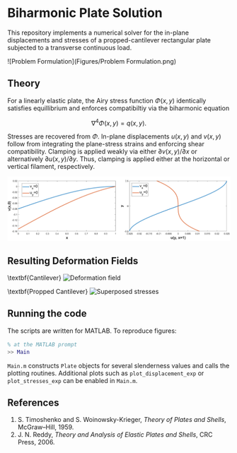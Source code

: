 # Biharmonic Plate Solution

This repository implements a numerical solver for the in-plane displacements and stresses of a propped-cantilever rectangular plate subjected to a transverse continuous load.

![Problem Formulation](Figures/Problem Formulation.png)

## Theory

For a linearly elastic plate, the Airy stress function $\Phi(x,y)$ identically satisfies equillibrium and enforces compatibiltiy via the biharmonic equation

$$\nabla^{4}\Phi(x,y)=q(x,y).$$

Stresses are recovered from $\Phi$. In-plane displacements $u(x,y)$ and $v(x,y)$ follow from integrating the plane-stress strains and enforcing shear compatibility.
Clamping is applied weakly via either $\partial v(x,y)/\partial x$ or alternatively $\partial u(x,y)/\partial y$. Thus, clamping is applied either at the horizontal or vertical filament, respectively.

![Clamping](Figures/clamping_conditions.png)

## Resulting Deformation Fields
\textbf{Cantilever}
![Deformation field](Figures/cont_deformation.png)

\textbf{Propped Cantilever}
![Superposed stresses](Figures/stress-superpose.png)

## Running the code

The scripts are written for MATLAB.  To reproduce figures:

```matlab
% at the MATLAB prompt
>> Main
```

`Main.m` constructs `Plate` objects for several slenderness values and calls the plotting routines.  Additional plots such as `plot_displacement_exp` or `plot_stresses_exp` can be enabled in `Main.m`.

## References

1. S. Timoshenko and S. Woinowsky-Krieger, *Theory of Plates and Shells*, McGraw–Hill, 1959.
2. J. N. Reddy, *Theory and Analysis of Elastic Plates and Shells*, CRC Press, 2006.
